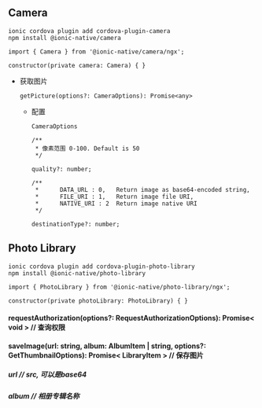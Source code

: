 ## Camera

```
ionic cordova plugin add cordova-plugin-camera
npm install @ionic-native/camera
```

```
import { Camera } from '@ionic-native/camera/ngx';

constructor(private camera: Camera) { }
```

+ 获取图片
  ```
  getPicture(options?: CameraOptions): Promise<any>
  ```

  + 配置
    ```
    CameraOptions
    ```

    ```
    /**
     * 像素范围 0-100. Default is 50
     */

    quality?: number;
    ```


    ```
    /**
     *      DATA_URL : 0,   Return image as base64-encoded string,
     *      FILE_URI : 1,   Return image file URI,
     *      NATIVE_URI : 2  Return image native URI
     */

    destinationType?: number;
    ```




## Photo Library

```
ionic cordova plugin add cordova-plugin-photo-library
npm install @ionic-native/photo-library
```

```
import { PhotoLibrary } from '@ionic-native/photo-library/ngx';

constructor(private photoLibrary: PhotoLibrary) { }
```

#### requestAuthorization(options?: RequestAuthorizationOptions): Promise< void > // 查询权限

#### saveImage(url: string, album: AlbumItem | string, options?: GetThumbnailOptions): Promise< LibraryItem > // 保存图片

##### url // src, 可以是base64
##### album //  相册专辑名称
